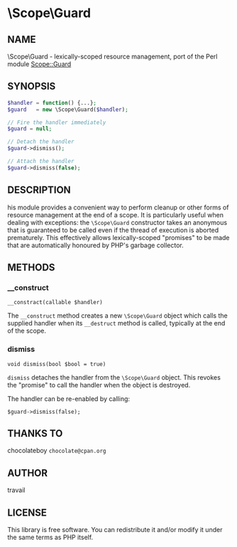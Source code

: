 # \Scope\Guard

## NAME

\Scope\Guard - lexically-scoped resource management, port of the Perl module [Scope::Guard](https://metacpan.org/pod/Scope::Guard)

## SYNOPSIS

```php
$handler = function() {...};
$guard   = new \Scope\Guard($handler);

// Fire the handler immediately
$guard = null;

// Detach the handler
$guard->dismiss();

// Attach the handler
$guard->dismiss(false);
```

## DESCRIPTION

his module provides a convenient way to perform cleanup or other forms of resource management at the end of a scope. It is particularly useful when dealing with exceptions: the `\Scope\Guard` constructor takes an anonymous that is guaranteed to be called even if the thread of execution is aborted prematurely. This effectively allows lexically-scoped "promises" to be made that are automatically honoured by PHP's garbage collector.

## METHODS

### __construct

`__constract(callable $handler)`

The `__construct` method creates a new `\Scope\Guard` object which calls the supplied handler when its `__destruct` method is called, typically at the end of the scope.

### dismiss

`void dismiss(bool $bool = true)`

`dismiss` detaches the handler from the `\Scope\Guard` object. This revokes the "promise" to call the handler when the object is destroyed.

The handler can be re-enabled by calling:

```
$guard->dismiss(false);
```

## THANKS TO

chocolateboy `chocolate@cpan.org`

## AUTHOR

travail

## LICENSE

This library is free software. You can redistribute it and/or modify it under the same terms as PHP itself.


